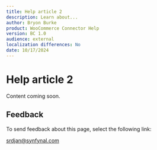 ```yaml
---
title: Help article 2
description: Learn about...
author: Bryon Burke
product: WooCommerce Connector Help
version: BC 1.0
audience: external
localization differences: No
date: 10/17/2024
---
```


<!-- markdownlint-disable MD006 MD007 MD009 MD024 MD025 MD033 -->
<!--// cspell:ignore  markdownlint allowfullscreen keyframes -->

# Help article 2

Content coming soon.

## Feedback

To send feedback about this page, select the following link:

[srdjan@synfynal.com](mailto:srdjan@synfynal.com?subject=Documentation%20Feedback%20Product%20Docs:%20help-article-2)
